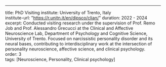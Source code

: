 ---
title: PhD Visiting 
institute: University of Trento, Italy  
institute-url: "https://r.unitn.it/en/dipsco/clian/"
duration: 2022 - 2024  
excerpt: Conducted visiting research under the supervision of Prof. Remo Job and Prof. Alessandro Grecucci at the Clinical and Affective Neuroscience Lab, Department of Psychology and Cognitive Science, University of Trento. Focused on narcissistic personality disorder and its neural bases, contributing to interdisciplinary work at the intersection of personality neuroscience, affective science, and clinical psychology.  
order: 3  
tags: [Neuroscience, Personality, Clinical psychology]  
